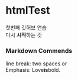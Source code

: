 # htmlTest
첫번째 깃허브 연습  
다시 **시작**하는 깃

### Markdown Commends
line break: two spaces or <br>
Emphasis: Love**is**bold.


